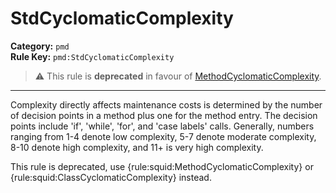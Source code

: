 # StdCyclomaticComplexity
**Category:** `pmd`<br/>
**Rule Key:** `pmd:StdCyclomaticComplexity`<br/>
> :warning: This rule is **deprecated** in favour of [MethodCyclomaticComplexity](https://rules.sonarsource.com/java/RSPEC-ethodCyclomaticComplexity).

-----

Complexity directly affects maintenance costs is determined by the number of decision points in a method plus one for the method entry. The decision points include 'if', 'while', 'for', and 'case labels' calls. Generally, numbers ranging from 1-4 denote low complexity, 5-7 denote moderate complexity, 8-10 denote high complexity, and 11+ is very high complexity.

<p>
  This rule is deprecated, use {rule:squid:MethodCyclomaticComplexity} or {rule:squid:ClassCyclomaticComplexity}
  instead.
</p>
